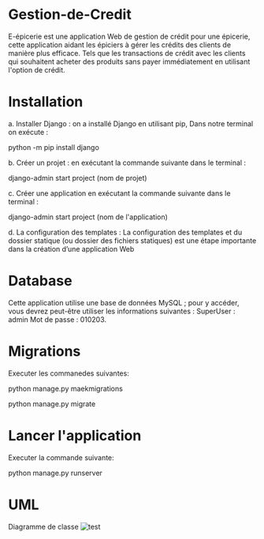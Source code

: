 # Gestion-de-Credit
 E-épicerie est une application Web de gestion de crédit pour une épicerie, cette application aidant les épiciers à gérer les crédits des clients de manière plus efficace. Tels que les transactions de crédit avec les clients qui souhaitent acheter des produits sans payer immédiatement en utilisant l'option de crédit.

# Installation
a. Installer Django : on a installé Django en utilisant pip, 
Dans notre terminal on exécute :

python -m pip install django

b. Créer un projet : en exécutant la commande suivante dans le terminal :

django-admin start project (nom de projet)

c. Créer une application en exécutant la commande suivante dans le terminal :

django-admin start project (nom de l'application)

d. La configuration des templates : La configuration des templates et du dossier statique
(ou dossier des fichiers statiques) est une étape importante dans la création d’une application
Web


# Database
Cette application utilise une base de données MySQL ; pour y accéder, vous devrez peut-être utiliser les informations suivantes : SuperUser : admin
Mot de passe : 010203.
# Migrations
 Executer les commanedes suivantes:
 
 python manage.py maekmigrations
 
 python manage.py migrate
 # Lancer l'application
 
 Executer  la commande suivante:
 
 python manage.py runserver
 
 
 # UML
 Diagramme de classe
 ![test](https://user-images.githubusercontent.com/119801911/221303323-df58a46f-cda1-4ed2-a250-126606bb4163.png)
 
 
